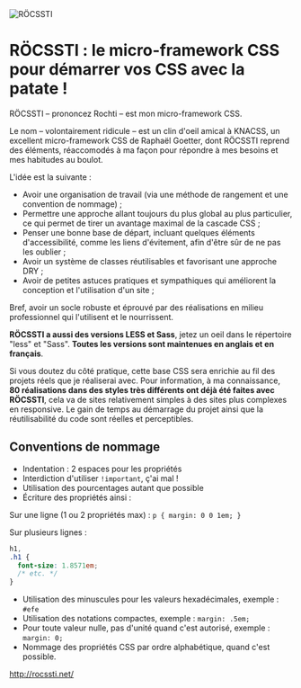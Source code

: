 <img src="http://rocssti.net/layout/images/rocssti_logo.png" alt="RÖCSSTI" />

# RÖCSSTI : le micro-framework CSS pour démarrer vos CSS avec la patate !

RÖCSSTI – prononcez Rochti – est mon micro-framework CSS. 

Le nom – volontairement ridicule – est un clin d'oeil amical à KNACSS, un excellent micro-framework CSS de Raphaël Goetter, dont RÖCSSTI reprend des éléments, réaccomodés à ma façon pour répondre à mes besoins et mes habitudes au boulot.

L'idée est la suivante :

- Avoir une organisation de travail (via une méthode de rangement et une convention de nommage) ;
- Permettre une approche allant toujours du plus global au plus particulier, ce qui permet de tirer un avantage maximal de la cascade CSS ;
- Penser une bonne base de départ, incluant quelques éléments d'accessibilité, comme les liens d'évitement, afin d'être sûr de ne pas les oublier ;
- Avoir un système de classes réutilisables et favorisant une approche DRY ;
- Avoir de petites astuces pratiques et sympathiques qui améliorent la conception et l'utilisation d'un site ;

Bref, avoir un socle robuste et éprouvé par des réalisations en milieu professionnel qui l'utilisent et le nourrissent.

**RÖCSSTI a aussi des versions LESS et Sass**, jetez un oeil dans le répertoire "less" et "Sass". **Toutes les versions sont maintenues en anglais et en français**.

Si vous doutez du côté pratique, cette base CSS sera enrichie au fil des projets réels que je réaliserai avec. Pour information, à ma connaissance, **80 réalisations dans des styles très différents ont déjà été faites avec RÖCSSTI**, cela va de sites relativement simples à des sites plus complexes en responsive. Le gain de temps au démarrage du projet ainsi que la réutilisabilité du code sont réelles et perceptibles.

## Conventions de nommage

- Indentation : 2 espaces pour les propriétés
- Interdiction d'utiliser `!important`, ç'ai mal !
- Utilisation des pourcentages autant que possible
- Écriture des propriétés ainsi :

Sur une ligne (1 ou 2 propriétés max) : `p { margin: 0 0 1em; }`

Sur plusieurs lignes :
```css
h1,
.h1 {
  font-size: 1.8571em;
  /* etc. */
}
```

- Utilisation des minuscules pour les valeurs hexadécimales, exemple : `#efe`
- Utilisation des notations compactes, exemple : `margin: .5em;`
- Pour toute valeur nulle, pas d'unité quand c'est autorisé, exemple : `margin: 0;`
- Nommage des propriétés CSS par ordre alphabétique, quand c'est possible.

http://rocssti.net/
